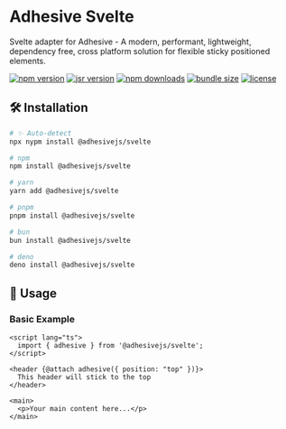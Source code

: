 # Adhesive Svelte

Svelte adapter for Adhesive - A modern, performant, lightweight, dependency free, cross platform solution for flexible sticky positioned elements.

[![npm version](https://img.shields.io/npm/v/@adhesivejs/svelte?color=4c207d)](https://npmjs.com/package/@adhesivejs/svelte)
[![jsr version](https://img.shields.io/jsr/v/@adhesivejs/svelte?color=4c207d)](https://jsr.io/@adhesivejs/svelte)
[![npm downloads](https://img.shields.io/npm/dm/@adhesivejs/svelte?color=4c207d)](https://npm.chart.dev/@adhesivejs/svelte)
[![bundle size](https://img.shields.io/bundlephobia/minzip/@adhesivejs/svelte?color=4c207d)](https://bundlephobia.com/package/@adhesivejs/svelte)
[![license](https://img.shields.io/github/license/adhesivejs/adhesive?color=4c207d)](https://github.com/adhesivejs/adhesive/blob/main/LICENSE)

## 🛠️ Installation

```sh
# ✨ Auto-detect
npx nypm install @adhesivejs/svelte

# npm
npm install @adhesivejs/svelte

# yarn
yarn add @adhesivejs/svelte

# pnpm
pnpm install @adhesivejs/svelte

# bun
bun install @adhesivejs/svelte

# deno
deno install @adhesivejs/svelte
```

## 🎨 Usage

### Basic Example

```svelte
<script lang="ts">
  import { adhesive } from '@adhesivejs/svelte';
</script>

<header {@attach adhesive({ position: "top" })}>
  This header will stick to the top
</header>

<main>
  <p>Your main content here...</p>
</main>
```

